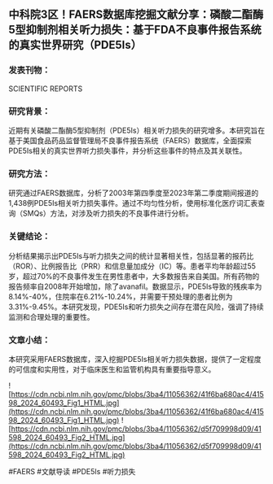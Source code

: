 ## 中科院3区！FAERS数据库挖掘文献分享：磷酸二酯酶5型抑制剂相关听力损失：基于FDA不良事件报告系统的真实世界研究（PDE5Is）

### 发表刊物：
SCIENTIFIC REPORTS

### 研究背景：
近期有关磷酸二酯酶5型抑制剂（PDE5Is）相关听力损失的研究增多。本研究旨在基于美国食品药品监督管理局不良事件报告系统（FAERS）数据库，全面探索PDE5Is相关的真实世界听力损失事件，并分析这些事件的特点及其关联性。

### 研究方法：
研究通过FAERS数据库，分析了2003年第四季度至2023年第二季度期间报道的1,438例PDE5Is相关听力损失事件。通过不均匀性分析，使用标准化医疗词汇表查询（SMQs）方法，对涉及听力损失的不良事件进行分析。

### 关键结论：
分析结果揭示出PDE5Is与听力损失之间的统计显著相关性，包括显著的报药比（ROR）、比例报告比（PRR）和信息量加成分（IC）等。患者平均年龄超过55岁，超过70%的不良事件发生在男性患者中，大多数报告来自美国。所有药物的报告频率自2008年开始增加，除了avanafil。数据显示，PDE5Is导致的残疾率为8.14%-40%，住院率在6.21%-10.24%，并需要干预处理的患者比例为3.31%-9.45%。本研究发现，PDE5Is和听力损失之间存在潜在风险，强调了持续监测和合理处理的重要性。

### 文章小结：
本研究采用FAERS数据库，深入挖掘PDE5Is相关听力损失数据，提供了一定程度的可信度和实用性，对于临床医生和监管机构具有重要指导意义。

![https://cdn.ncbi.nlm.nih.gov/pmc/blobs/3ba4/11056362/41f6ba680ac4/41598_2024_60493_Fig1_HTML.jpg](https://cdn.ncbi.nlm.nih.gov/pmc/blobs/3ba4/11056362/41f6ba680ac4/41598_2024_60493_Fig1_HTML.jpg)
![https://cdn.ncbi.nlm.nih.gov/pmc/blobs/3ba4/11056362/d5f709998d09/41598_2024_60493_Fig2_HTML.jpg](https://cdn.ncbi.nlm.nih.gov/pmc/blobs/3ba4/11056362/d5f709998d09/41598_2024_60493_Fig2_HTML.jpg)

#FAERS #文献导读 #PDE5Is #听力损失